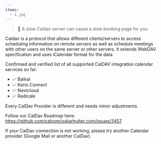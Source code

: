 ```yaml
---
items:
  - 1.jpg
---
```


> 🚨 <span class="text-red-500">A slow Caldav server can cause a slow booking page for you</span>

Caldav is a protocol that allows different clients/servers to access scheduling information on remote servers as well as schedule meetings with other users on the same server or other servers. It extends WebDAV specification and uses iCalendar format for the data.

Confirmed and verified list of all supported CalDAV integration calendar services so far:

- ✅ Baïkal
- ✅ Kerio Connect
- ✅ Nextcloud
- ✅ Radicale

Every CalDav Provider is different and needs minor adjustments.

Follow our CalDav Roadmap here: <a class="text-blue-500" target="_blank" href="https://github.com/calcom/oskarhulter.com/issues/3457">https://github.com/calcom/oskarhulter.com/issues/3457</a>.

If your CalDav connection is not working, please try another Calendar provider (Google Mail or another CalDav).
